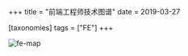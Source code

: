 +++
title = "前端工程师技术图谱"
date = 2019-03-27

[taxonomies]
tags = ["FE"]
+++

![fe-map](/imgs/fe-map.png)
